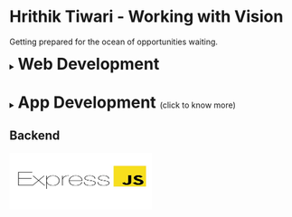 # Hrithik Tiwari - Working with Vision

Getting prepared for the ocean of opportunities waiting.

 <details>
 <summary><h1 style="display:inline">Web Development </h1>

 </summary>
 
<p>
<p>
<img align="left" width="49%" height="100" src="front-end-tech/angular.jpeg" style="display:inline">
<img align="right" src="front-end-tech/blazor.jpeg" width="49%" height="100" alt="failed to load" style="display:inline">
</p>
<br/>
<p>
<img align="left" src="front-end-tech/gatsby.jpeg" width="50%" height="50" alt="failed to load">
<img align="right" src="front-end-tech/javascript.jpeg" width="50%" height="50" alt="failed to load">
</p>
<br/>
<p>
<img align="left" src="front-end-tech/next.jpeg" width="50%" height="100" alt="failed to load">
<img align="right" src="front-end-tech/reactjs.jpeg" width="50%" height="100" alt="failed to load">
</p>
<br/>
<p>
<img align="left" src="front-end-tech/svelte.jpeg" width="50%" height="100" alt="failed to load">
<img align="right" src="front-end-tech/typescript.jpeg" width="50%" height="100" alt="failed to load">
</p>
<br/>
<p>
<img align="center" src="front-end-tech/vue.jpeg" width="50%" height="100" alt="failed to load">
</p>
<br/>
</p>
         </details>

<br/>
<br/>

 <details>
 <summary><h1 style="display:inline">App Development </h1>(click to know more)</summary>
<p>
<img align="left" width="50%" height="100" src="front-end-tech/angular.jpeg" style="display:inline">
<img align="right" src="front-end-tech/blazor.jpeg" width="50%" height="100" alt="failed to load" style="display:inline">
<br/>
<img align="left" src="front-end-tech/gatsby.jpeg" width="50%" height="50" alt="failed to load">
<img align="right" src="front-end-tech/javascript.jpeg" width="50%" height="50" alt="failed to load">
<br/>
<img align="left" src="front-end-tech/next.jpeg" width="50%" height="100" alt="failed to load">
<img align="right" src="front-end-tech/reactjs.jpeg" width="50%" height="100" alt="failed to load">
<br/>
<img align="left" src="front-end-tech/svelte.jpeg" width="50%" height="100" alt="failed to load">
<img align="right" src="front-end-tech/typescript.jpeg" width="50%" height="100" alt="failed to load">
<br/>
<img align="center" src="front-end-tech/vue.jpeg" width="50%" height="100" alt="failed to load">
<br/>
</p>
         </details>

## Backend

<img src="express.jpeg" width="50%" height="100" alt="failed to load">
